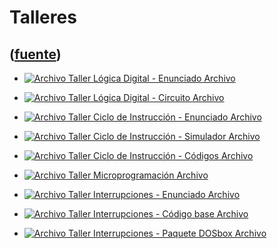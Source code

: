 # Talleres
([fuente](https://campus.exactas.uba.ar/course/view.php?id=1058&section=6))
---
  - [![Archivo](https://campus.exactas.uba.ar/theme/image.php/magazine/core/1462913092/f/pdf) Taller Lógica Digital - Enunciado Archivo](https://campus.exactas.uba.ar/mod/resource/view.php?id=58108)

  - [![Archivo](https://campus.exactas.uba.ar/theme/image.php/magazine/core/1462913092/f/markup) Taller Lógica Digital - Circuito Archivo](https://campus.exactas.uba.ar/mod/resource/view.php?id=58107)

  - [![Archivo](https://campus.exactas.uba.ar/theme/image.php/magazine/core/1462913092/f/pdf) Taller Ciclo de Instrucción - Enunciado Archivo](https://campus.exactas.uba.ar/mod/resource/view.php?id=58711)

  - [![Archivo](https://campus.exactas.uba.ar/theme/image.php/magazine/core/1462913092/f/archive) Taller Ciclo de Instrucción - Simulador Archivo](https://campus.exactas.uba.ar/mod/resource/view.php?id=58712)

  - [![Archivo](https://campus.exactas.uba.ar/theme/image.php/magazine/core/1462913092/f/archive) Taller Ciclo de Instrucción - Códigos Archivo](https://campus.exactas.uba.ar/mod/resource/view.php?id=58713)

  - [![Archivo](https://campus.exactas.uba.ar/theme/image.php/magazine/core/1462913092/f/archive) Taller Microprogramación Archivo](https://campus.exactas.uba.ar/mod/resource/view.php?id=58937)

  - [![Archivo](https://campus.exactas.uba.ar/theme/image.php/magazine/core/1462913092/f/pdf) Taller Interrupciones - Enunciado Archivo](https://campus.exactas.uba.ar/mod/resource/view.php?id=59034)

  - [![Archivo](https://campus.exactas.uba.ar/theme/image.php/magazine/core/1462913092/f/sourcecode) Taller Interrupciones - Código base Archivo](https://campus.exactas.uba.ar/mod/resource/view.php?id=59035)

  - [![Archivo](https://campus.exactas.uba.ar/theme/image.php/magazine/core/1462913092/f/archive) Taller Interrupciones - Paquete DOSbox Archivo](https://campus.exactas.uba.ar/mod/resource/view.php?id=59036)

